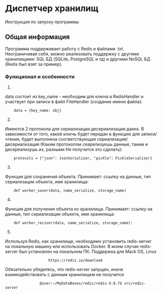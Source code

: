# Диспетчер хранилищ
Инструкция по запуску программы

## Общая информация

Программа поддерживает работу с Redis и файлами .txt. Неограничивая себя, можно реализовать поддержку с другими хранилищами: SQL БД
(SQLite, PostgreSQL и тд) и другими NoSQL БД (Redis был взят за пример).

### Функционал и особенности

1)

 data состоит из key_name - необходим для ключа в RedisHandler и участвует при записи в файл FileHandler (создание имени файла):

```
	data = {key_name: obj}
```

2) 
Имеются 2 протокола для сериализации.десериализации даннх.
В зависимости от того, какой ключь будет передан в функцию для записи/чтения, будет выполнена соответствующая сериализация/десериализация (Каким протоколом сеарелизуешь данные, таким и десереализушь их, разными Не получится это сделать):
```
	protocols = {"json": JsonSerializer, "pickle": PickleSerializer}
```

3)
Функция для сохранения объекта. Принимает: ссылку на данные,
тип сериализации объекта, имя хранилища:
```
	def worker_saver(data, name_serialize, storage_name)
```
4)
Функция для  получения объекта из хранилища. Принимает: ссылку на данные, тип сериализации объекта, имя хранилища:
```
	def worker_reciver(data, name_serialize, storage_name):
```
5)
Используя Redis, как хранилище, необходимо установить redis-server на локальную машину или использовать Docker. В моем случае redis-server был установлен на локальном ПК. Поддержка для Mack OS, Linux 

```
					https://redis.io/download
```
Обязательно убедитесь, что redis-server запущен, иначе взаимодействовать с данным хранилищем не получится
```
			 	@user:~/MyDataBases/redis/redis-5.0.7$ src/redis-server
```
